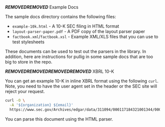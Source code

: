 ***REMOVED******REMOVED*** Example Docs

The sample docs directory contains the following files:

- `example-10k.html` - A 10-K SEC filing in HTML format
- `layout-parser-paper.pdf` - A PDF copy of the layout parser paper
- `factbook.xml`/`factbook.xsl` - Example XML/XLS files that you can use to test stylesheets

These documents can be used to test out the parsers in the library. In addition, here are
instructions for pullig in some sample docs that are too big to store in the repo.

***REMOVED******REMOVED******REMOVED******REMOVED*** XBRL 10-K

You can get an example 10-K in inline XBRL format using the following `curl`. Note, you need
to have the user agent set in the header or the SEC site will reject your request.

```bash
curl -O \
  -A '${organization} ${email}'
  https://www.sec.gov/Archives/edgar/data/311094/000117184321001344/0001171843-21-001344.txt
```

You can parse this document using the HTML parser.
